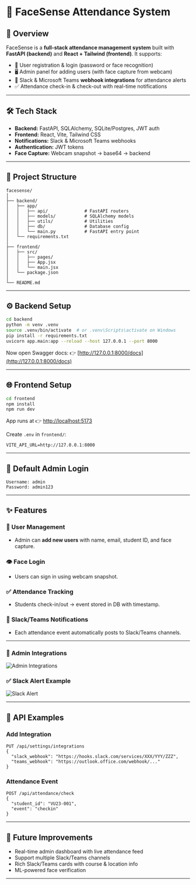 # 📘 FaceSense Attendance System

## 🚀 Overview

FaceSense is a **full-stack attendance management system** built with **FastAPI (backend)** and **React + Tailwind (frontend)**.
It supports:

* 👤 User registration & login (password or face recognition)
* 🖥 Admin panel for adding users (with face capture from webcam)
* 📢 Slack & Microsoft Teams **webhook integrations** for attendance alerts
* ✅ Attendance check-in & check-out with real-time notifications

---

## 🛠 Tech Stack

* **Backend:** FastAPI, SQLAlchemy, SQLite/Postgres, JWT auth
* **Frontend:** React, Vite, Tailwind CSS
* **Notifications:** Slack & Microsoft Teams webhooks
* **Authentication:** JWT tokens
* **Face Capture:** Webcam snapshot → base64 → backend

---

## 📂 Project Structure

```
facesense/
│
├── backend/
│   ├── app/
│   │   ├── api/              # FastAPI routers
│   │   ├── models/           # SQLAlchemy models
│   │   ├── utils/            # Utilities
│   │   ├── db/               # Database config
│   │   └── main.py           # FastAPI entry point
│   └── requirements.txt
│
├── frontend/
│   ├── src/
│   │   ├── pages/
│   │   ├── App.jsx
│   │   └── main.jsx
│   └── package.json
│
└── README.md
```

---

## ⚙️ Backend Setup

```bash
cd backend
python -m venv .venv
source .venv/bin/activate  # or .venv\Scripts\activate on Windows
pip install -r requirements.txt
uvicorn app.main:app --reload --host 127.0.0.1 --port 8000
```

Now open Swagger docs:
👉 [http://127.0.0.1:8000/docs](http://127.0.0.1:8000/docs)

---

## 🌐 Frontend Setup

```bash
cd frontend
npm install
npm run dev
```

App runs at 👉 [http://localhost:5173](http://localhost:5173)

Create `.env` in `frontend/`:

```
VITE_API_URL=http://127.0.0.1:8000
```

---

## 🔑 Default Admin Login

```
Username: admin
Password: admin123
```

---

## ✨ Features

### 👤 User Management

* Admin can **add new users** with name, email, student ID, and face capture.

### 👁️ Face Login

* Users can sign in using webcam snapshot.

### ✅ Attendance Tracking

* Students check-in/out → event stored in DB with timestamp.

### 📢 Slack/Teams Notifications

* Each attendance event automatically posts to Slack/Teams channels.

---


### 🔔 Admin Integrations

![Admin Integrations](./screenshots/admin-integrations.png)

### ✅ Slack Alert Example

![Slack Alert](./screenshots/slack-alert.png)

---

## 🔧 API Examples

### Add Integration

```
PUT /api/settings/integrations
{
  "slack_webhook": "https://hooks.slack.com/services/XXX/YYY/ZZZ",
  "teams_webhook": "https://outlook.office.com/webhook/..."
}
```

### Attendance Event

```
POST /api/attendance/check
{
  "student_id": "VU23-001",
  "event": "checkin"
}
```

---

## 🚀 Future Improvements

* Real-time admin dashboard with live attendance feed
* Support multiple Slack/Teams channels
* Rich Slack/Teams cards with course & location info
* ML-powered face verification

---





